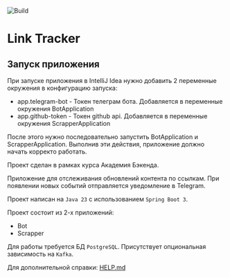 ![Build](https://github.com/central-university-dev/backend-academy-2025-spring-template/actions/workflows/build.yaml/badge.svg)

# Link Tracker

## Запуск приложения

При запуске приложения в IntelliJ Idea нужно добавить 2 переменные окружения в конфигурацию запуска:
* app.telegram-bot - Токен телеграм бота. Добавляется в переменные окружения BotApplication
* app.github-token - Токен github api. Добавляется в переменные окружения ScrapperApplication

После этого нужно последовательно запустить BotApplication и ScrapperApplication. Выполнив эти действия,
приложение должно начать корректо работать.

<!-- этот файл можно и нужно менять -->

Проект сделан в рамках курса Академия Бэкенда.

Приложение для отслеживания обновлений контента по ссылкам.
При появлении новых событий отправляется уведомление в Telegram.

Проект написан на `Java 23` с использованием `Spring Boot 3`.

Проект состоит из 2-х приложений:
* Bot
* Scrapper

Для работы требуется БД `PostgreSQL`. Присутствует опциональная зависимость на `Kafka`.

Для дополнительной справки: [HELP.md](./HELP.md)
